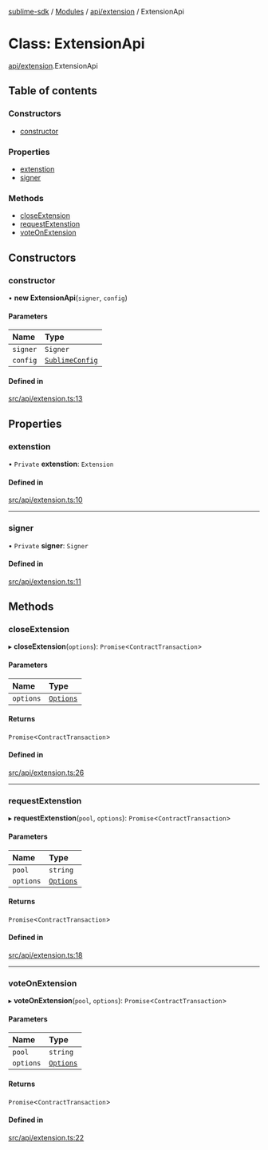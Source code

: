[sublime-sdk](../README.md) / [Modules](../modules.md) / [api/extension](../modules/api_extension.md) / ExtensionApi

# Class: ExtensionApi

[api/extension](../modules/api_extension.md).ExtensionApi

## Table of contents

### Constructors

- [constructor](api_extension.ExtensionApi.md#constructor)

### Properties

- [extenstion](api_extension.ExtensionApi.md#extenstion)
- [signer](api_extension.ExtensionApi.md#signer)

### Methods

- [closeExtension](api_extension.ExtensionApi.md#closeextension)
- [requestExtenstion](api_extension.ExtensionApi.md#requestextenstion)
- [voteOnExtension](api_extension.ExtensionApi.md#voteonextension)

## Constructors

### constructor

• **new ExtensionApi**(`signer`, `config`)

#### Parameters

| Name | Type |
| :------ | :------ |
| `signer` | `Signer` |
| `config` | [`SublimeConfig`](../interfaces/types_sublimeConfig.SublimeConfig.md) |

#### Defined in

[src/api/extension.ts:13](https://github.com/sublime-finance/sublime-sdk/blob/e0a8c27/src/api/extension.ts#L13)

## Properties

### extenstion

• `Private` **extenstion**: `Extension`

#### Defined in

[src/api/extension.ts:10](https://github.com/sublime-finance/sublime-sdk/blob/e0a8c27/src/api/extension.ts#L10)

___

### signer

• `Private` **signer**: `Signer`

#### Defined in

[src/api/extension.ts:11](https://github.com/sublime-finance/sublime-sdk/blob/e0a8c27/src/api/extension.ts#L11)

## Methods

### closeExtension

▸ **closeExtension**(`options`): `Promise`<`ContractTransaction`\>

#### Parameters

| Name | Type |
| :------ | :------ |
| `options` | [`Options`](../interfaces/types_Types.Options.md) |

#### Returns

`Promise`<`ContractTransaction`\>

#### Defined in

[src/api/extension.ts:26](https://github.com/sublime-finance/sublime-sdk/blob/e0a8c27/src/api/extension.ts#L26)

___

### requestExtenstion

▸ **requestExtenstion**(`pool`, `options`): `Promise`<`ContractTransaction`\>

#### Parameters

| Name | Type |
| :------ | :------ |
| `pool` | `string` |
| `options` | [`Options`](../interfaces/types_Types.Options.md) |

#### Returns

`Promise`<`ContractTransaction`\>

#### Defined in

[src/api/extension.ts:18](https://github.com/sublime-finance/sublime-sdk/blob/e0a8c27/src/api/extension.ts#L18)

___

### voteOnExtension

▸ **voteOnExtension**(`pool`, `options`): `Promise`<`ContractTransaction`\>

#### Parameters

| Name | Type |
| :------ | :------ |
| `pool` | `string` |
| `options` | [`Options`](../interfaces/types_Types.Options.md) |

#### Returns

`Promise`<`ContractTransaction`\>

#### Defined in

[src/api/extension.ts:22](https://github.com/sublime-finance/sublime-sdk/blob/e0a8c27/src/api/extension.ts#L22)
